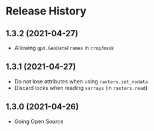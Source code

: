 # Release History

## 1.3.2 (2021-04-27)
- Allowing `gpd.GeoDataFrames` in `crop`/`mask`

## 1.3.1 (2021-04-27)
- Do not lose attributes when using `rasters.set_nodata`
- Discard locks when reading `xarrays` (in `rasters.read`)

## 1.3.0 (2021-04-26)
- Going Open Source
